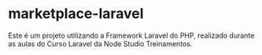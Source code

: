 # marketplace-laravel
Este é um projeto utilizando a Framework Laravel do PHP, realizado durante as aulas do Curso Laravel da Node Studio Treinamentos.
